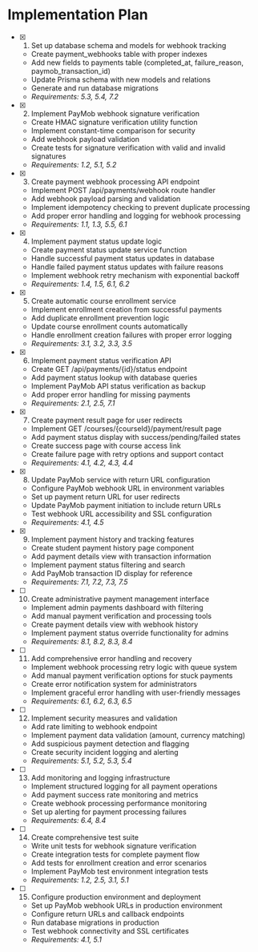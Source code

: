 # Implementation Plan

- [x] 1. Set up database schema and models for webhook tracking

  - Create payment_webhooks table with proper indexes
  - Add new fields to payments table (completed_at, failure_reason, paymob_transaction_id)
  - Update Prisma schema with new models and relations
  - Generate and run database migrations
  - _Requirements: 5.3, 5.4, 7.2_

- [x] 2. Implement PayMob webhook signature verification

  - Create HMAC signature verification utility function
  - Implement constant-time comparison for security
  - Add webhook payload validation
  - Create tests for signature verification with valid and invalid signatures
  - _Requirements: 1.2, 5.1, 5.2_

- [x] 3. Create payment webhook processing API endpoint

  - Implement POST /api/payments/webhook route handler
  - Add webhook payload parsing and validation
  - Implement idempotency checking to prevent duplicate processing
  - Add proper error handling and logging for webhook processing
  - _Requirements: 1.1, 1.3, 5.5, 6.1_

- [x] 4. Implement payment status update logic

  - Create payment status update service function
  - Handle successful payment status updates in database
  - Handle failed payment status updates with failure reasons
  - Implement webhook retry mechanism with exponential backoff
  - _Requirements: 1.4, 1.5, 6.1, 6.2_

- [x] 5. Create automatic course enrollment service

  - Implement enrollment creation from successful payments
  - Add duplicate enrollment prevention logic
  - Update course enrollment counts automatically
  - Handle enrollment creation failures with proper error logging
  - _Requirements: 3.1, 3.2, 3.3, 3.5_

- [x] 6. Implement payment status verification API

  - Create GET /api/payments/{id}/status endpoint
  - Add payment status lookup with database queries
  - Implement PayMob API status verification as backup
  - Add proper error handling for missing payments
  - _Requirements: 2.1, 2.5, 7.1_

- [x] 7. Create payment result page for user redirects

  - Implement GET /courses/{courseId}/payment/result page
  - Add payment status display with success/pending/failed states
  - Create success page with course access link
  - Create failure page with retry options and support contact
  - _Requirements: 4.1, 4.2, 4.3, 4.4_

- [x] 8. Update PayMob service with return URL configuration

  - Configure PayMob webhook URL in environment variables
  - Set up payment return URL for user redirects
  - Update PayMob payment initiation to include return URLs
  - Test webhook URL accessibility and SSL configuration
  - _Requirements: 4.1, 4.5_

- [x] 9. Implement payment history and tracking features

  - Create student payment history page component
  - Add payment details view with transaction information
  - Implement payment status filtering and search
  - Add PayMob transaction ID display for reference
  - _Requirements: 7.1, 7.2, 7.3, 7.5_

- [ ] 10. Create administrative payment management interface

  - Implement admin payments dashboard with filtering
  - Add manual payment verification and processing tools
  - Create payment details view with webhook history
  - Implement payment status override functionality for admins
  - _Requirements: 8.1, 8.2, 8.3, 8.4_

- [ ] 11. Add comprehensive error handling and recovery

  - Implement webhook processing retry logic with queue system
  - Add manual payment verification options for stuck payments
  - Create error notification system for administrators
  - Implement graceful error handling with user-friendly messages
  - _Requirements: 6.1, 6.2, 6.3, 6.5_

- [ ] 12. Implement security measures and validation

  - Add rate limiting to webhook endpoint
  - Implement payment data validation (amount, currency matching)
  - Add suspicious payment detection and flagging
  - Create security incident logging and alerting
  - _Requirements: 5.1, 5.2, 5.3, 5.4_

- [ ] 13. Add monitoring and logging infrastructure

  - Implement structured logging for all payment operations
  - Add payment success rate monitoring and metrics
  - Create webhook processing performance monitoring
  - Set up alerting for payment processing failures
  - _Requirements: 6.4, 8.4_

- [ ] 14. Create comprehensive test suite

  - Write unit tests for webhook signature verification
  - Create integration tests for complete payment flow
  - Add tests for enrollment creation and error scenarios
  - Implement PayMob test environment integration tests
  - _Requirements: 1.2, 2.5, 3.1, 5.1_

- [ ] 15. Configure production environment and deployment
  - Set up PayMob webhook URLs in production environment
  - Configure return URLs and callback endpoints
  - Run database migrations in production
  - Test webhook connectivity and SSL certificates
  - _Requirements: 4.1, 5.1_
